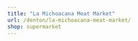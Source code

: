 ```yaml
---
title: "La Michoacana Meat Market"
url: /denton/la-michoacana-meat-market/
shop: supermarket
---
```

